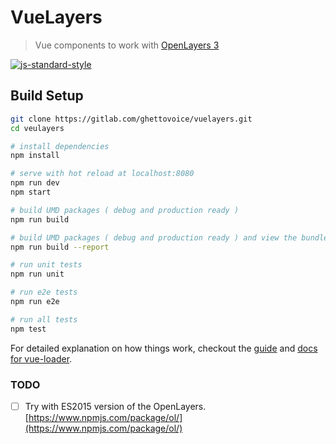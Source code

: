 # VueLayers

> Vue components to work with [OpenLayers 3](https://openlayers.org)

[![js-standard-style](https://img.shields.io/badge/code%20style-standard-brightgreen.svg)](http://standardjs.com)

## Build Setup

``` bash
git clone https://gitlab.com/ghettovoice/vuelayers.git
cd veulayers

# install dependencies
npm install

# serve with hot reload at localhost:8080
npm run dev
npm start

# build UMD packages ( debug and production ready )
npm run build

# build UMD packages ( debug and production ready ) and view the bundle analyzer report
npm run build --report

# run unit tests
npm run unit

# run e2e tests
npm run e2e

# run all tests
npm test
```

For detailed explanation on how things work, checkout the [guide](http://vuejs-templates.github.io/webpack/) and [docs for vue-loader](http://vuejs.github.io/vue-loader).

### TODO

- [ ] Try with ES2015 version of the OpenLayers. [https://www.npmjs.com/package/ol/](https://www.npmjs.com/package/ol/)


